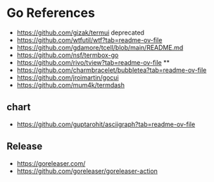 # Go References

- <https://github.com/gizak/termui> deprecated
- <https://github.com/wtfutil/wtf?tab=readme-ov-file>
- <https://github.com/gdamore/tcell/blob/main/README.md>
- <https://github.com/nsf/termbox-go>
- <https://github.com/rivo/tview?tab=readme-ov-file> **
- <https://github.com/charmbracelet/bubbletea?tab=readme-ov-file>
- <https://github.com/jroimartin/gocui>
- <https://github.com/mum4k/termdash>

## chart

- https://github.com/guptarohit/asciigraph?tab=readme-ov-file

## Release

- <https://goreleaser.com/>
- <https://github.com/goreleaser/goreleaser-action>

